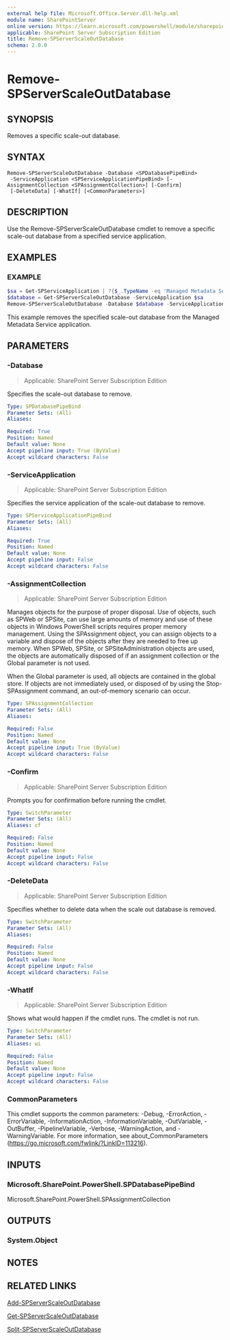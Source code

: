 ```yaml
---
external help file: Microsoft.Office.Server.dll-help.xml
module name: SharePointServer
online version: https://learn.microsoft.com/powershell/module/sharepoint-server/remove-spserverscaleoutdatabase
applicable: SharePoint Server Subscription Edition
title: Remove-SPServerScaleOutDatabase
schema: 2.0.0
---
```


# Remove-SPServerScaleOutDatabase

## SYNOPSIS
Removes a specific scale-out database.

## SYNTAX

```
Remove-SPServerScaleOutDatabase -Database <SPDatabasePipeBind>
 -ServiceApplication <SPServiceApplicationPipeBind> [-AssignmentCollection <SPAssignmentCollection>] [-Confirm]
 [-DeleteData] [-WhatIf] [<CommonParameters>]
```

## DESCRIPTION
Use the Remove-SPServerScaleOutDatabase cmdlet to remove a specific scale-out database from a specified service application.

## EXAMPLES

### EXAMPLE
```powershell
$sa = Get-SPServiceApplication | ?{$_.TypeName -eq 'Managed Metadata Service'}
$database = Get-SPServerScaleOutDatabase -ServiceApplication $sa
Remove-SPServerScaleOutDatabase -Database $database -ServiceApplication $sa
```

This example removes the specified scale-out database from the Managed Metadata Service application.

## PARAMETERS

### -Database

> Applicable: SharePoint Server Subscription Edition

Specifies the scale-out database to remove.

```yaml
Type: SPDatabasePipeBind
Parameter Sets: (All)
Aliases:

Required: True
Position: Named
Default value: None
Accept pipeline input: True (ByValue)
Accept wildcard characters: False
```

### -ServiceApplication

> Applicable: SharePoint Server Subscription Edition

Specifies the service application of the scale-out database to remove.

```yaml
Type: SPServiceApplicationPipeBind
Parameter Sets: (All)
Aliases:

Required: True
Position: Named
Default value: None
Accept pipeline input: False
Accept wildcard characters: False
```

### -AssignmentCollection

> Applicable: SharePoint Server Subscription Edition

Manages objects for the purpose of proper disposal. Use of objects, such as SPWeb or SPSite, can use large amounts of memory and use of these objects in Windows PowerShell scripts requires proper memory management. Using the SPAssignment object, you can assign objects to a variable and dispose of the objects after they are needed to free up memory. When SPWeb, SPSite, or SPSiteAdministration objects are used, the objects are automatically disposed of if an assignment collection or the Global parameter is not used.

When the Global parameter is used, all objects are contained in the global store. If objects are not immediately used, or disposed of by using the Stop-SPAssignment command, an out-of-memory scenario can occur.

```yaml
Type: SPAssignmentCollection
Parameter Sets: (All)
Aliases:

Required: False
Position: Named
Default value: None
Accept pipeline input: True (ByValue)
Accept wildcard characters: False
```

### -Confirm

> Applicable: SharePoint Server Subscription Edition

Prompts you for confirmation before running the cmdlet.

```yaml
Type: SwitchParameter
Parameter Sets: (All)
Aliases: cf

Required: False
Position: Named
Default value: None
Accept pipeline input: False
Accept wildcard characters: False
```

### -DeleteData

> Applicable: SharePoint Server Subscription Edition

Specifies whether to delete data when the scale out database is removed.

```yaml
Type: SwitchParameter
Parameter Sets: (All)
Aliases:

Required: False
Position: Named
Default value: None
Accept pipeline input: False
Accept wildcard characters: False
```

### -WhatIf

> Applicable: SharePoint Server Subscription Edition

Shows what would happen if the cmdlet runs.
The cmdlet is not run.

```yaml
Type: SwitchParameter
Parameter Sets: (All)
Aliases: wi

Required: False
Position: Named
Default value: None
Accept pipeline input: False
Accept wildcard characters: False
```

### CommonParameters
This cmdlet supports the common parameters: -Debug, -ErrorAction, -ErrorVariable, -InformationAction, -InformationVariable, -OutVariable, -OutBuffer, -PipelineVariable, -Verbose, -WarningAction, and -WarningVariable. For more information, see about_CommonParameters (https://go.microsoft.com/fwlink/?LinkID=113216).

## INPUTS

### Microsoft.SharePoint.PowerShell.SPDatabasePipeBind
Microsoft.SharePoint.PowerShell.SPAssignmentCollection

## OUTPUTS

### System.Object

## NOTES

## RELATED LINKS

[Add-SPServerScaleOutDatabase](Add-SPServerScaleOutDatabase.md)

[Get-SPServerScaleOutDatabase](Get-SPServerScaleOutDatabase.md)

[Split-SPServerScaleOutDatabase](Split-SPServerScaleOutDatabase.md)
